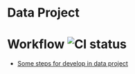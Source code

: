 # Data Project

# Workflow ![CI status](https://en.wikipedia.org/wiki/Cross-industry_standard_process_for_data_mining#/media/File:CRISP-DM_Process_Diagram.png)

* [Some steps for develop in data project](https://github.com/aakashtandel/misc_projects/blob/master/Data%20Science%20Workflow%20Project/Data%20Science%20Workflow.pdf)